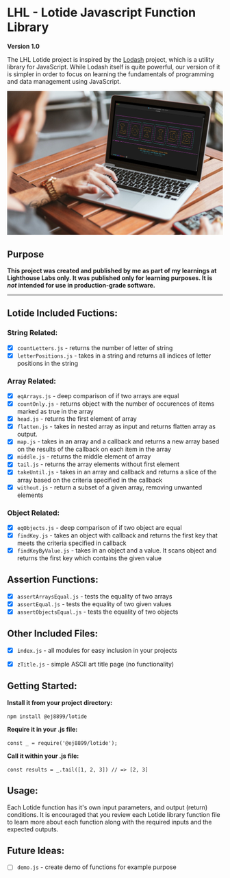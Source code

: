 # LHL - Lotide Javascript Function Library
**Version 1.0**

The LHL Lotide project is inspired by the [Lodash](https://lodash.com/) project, which is a utility library for JavaScript. While Lodash itself is quite powerful, our version of it is simpler in order to focus on learning the fundamentals of programming and data management using JavaScript.

![Lotide Javascript Library](./image-lotideTitle2.jpg)

## Purpose

**This project was created and published by me as part of my learnings at Lighthouse Labs only.  It was published only for learning purposes. It is _not_ intended for use in production-grade software.**

---

## Lotide Included Fuctions:

### String Related:
- [x] `countLetters.js` - returns the number of letter of string
- [x] `letterPositions.js` - takes in a string and returns all indices of letter positions in the string

### Array Related:
- [x] `eqArrays.js` - deep comparison of if two arrays are equal
- [x] `countOnly.js` - returns object with the number of occurences of items marked as true in the array
- [x] `head.js` - returns the first element of array
- [x] `flatten.js` - takes in nested array as input and returns flatten array as output.
- [x] `map.js` - takes in an array and a callback and returns a new array based on the results of the callback on each item in the array
- [x] `middle.js` - returns the middle element of array
- [x] `tail.js` - returns the array elements without first element
- [x] `takeUntil.js` - takes in an array and callback and returns a slice of the array based on the criteria specified in the callback
- [x] `without.js` - return a subset of a given array, removing unwanted elements

### Object Related:
- [x] `eqObjects.js` - deep comparison of if two object are equal
- [x] `findKey.js` - takes an object with callback and returns the first key that meets the criteria specified in callback
- [x] `findKeyByValue.js` - takes in an object and a value. It scans object and returns the first key which contains the given value

## Assertion Functions:
- [x] `assertArraysEqual.js` - tests the equality of two arrays
- [x] `assertEqual.js` - tests the equality of two given values
- [x] `assertObjectsEqual.js` - tests the equality of two objects

## Other Included Files:
- [x] `index.js` - all modules for easy inclusion in your projects
- [x] `zTitle.js` - simple ASCII art title page (no functionality)


## Getting Started:
**Install it from your project directory:**

`npm install @ej8899/lotide`

**Require it in your .js file:**

`const _ = require('@ej8899/lotide');`

**Call it within your .js file:**

`const results = _.tail([1, 2, 3]) // => [2, 3]`
## Usage:
Each Lotide function has it's own input parameters, and output (return) conditions.   It is encouraged that you review each Lotide library function file to learn more about each function along with the required inputs and the expected outputs. 

## Future Ideas:
- [ ] `demo.js` - create demo of functions for example purpose

